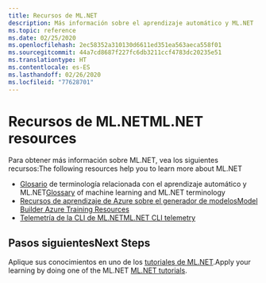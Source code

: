 ```yaml
---
title: Recursos de ML.NET
description: Más información sobre el aprendizaje automático y ML.NET
ms.topic: reference
ms.date: 02/25/2020
ms.openlocfilehash: 2ec58352a310130d6611ed351ea563aeca558f01
ms.sourcegitcommit: 44a7cd8687f227fc6db3211ccf4783dc20235e51
ms.translationtype: HT
ms.contentlocale: es-ES
ms.lasthandoff: 02/26/2020
ms.locfileid: "77628701"
---
```

# <a name="mlnet-resources"></a><span data-ttu-id="1a1bb-103">Recursos de ML.NET</span><span class="sxs-lookup"><span data-stu-id="1a1bb-103">ML.NET resources</span></span>

<span data-ttu-id="1a1bb-104">Para obtener más información sobre ML.NET, vea los siguientes recursos:</span><span class="sxs-lookup"><span data-stu-id="1a1bb-104">The following resources help you to learn more about ML.NET</span></span>

- <span data-ttu-id="1a1bb-105">[Glosario](glossary.md) de terminología relacionada con el aprendizaje automático y ML.NET</span><span class="sxs-lookup"><span data-stu-id="1a1bb-105">[Glossary](glossary.md) of machine learning and ML.NET terminology</span></span>
- [<span data-ttu-id="1a1bb-106">Recursos de aprendizaje de Azure sobre el generador de modelos</span><span class="sxs-lookup"><span data-stu-id="1a1bb-106">Model Builder Azure Training Resources</span></span>](azure-training-concepts-model-builder.md)
- [<span data-ttu-id="1a1bb-107">Telemetría de la CLI de ML.NET</span><span class="sxs-lookup"><span data-stu-id="1a1bb-107">ML.NET CLI telemetry</span></span>](ml-net-cli-telemetry.md)

## <a name="next-steps"></a><span data-ttu-id="1a1bb-108">Pasos siguientes</span><span class="sxs-lookup"><span data-stu-id="1a1bb-108">Next Steps</span></span>

<span data-ttu-id="1a1bb-109">Aplique sus conocimientos en uno de los [tutoriales de ML.NET](../tutorials/index.md).</span><span class="sxs-lookup"><span data-stu-id="1a1bb-109">Apply your learning by doing one of the ML.NET [ML.NET tutorials](../tutorials/index.md).</span></span>
